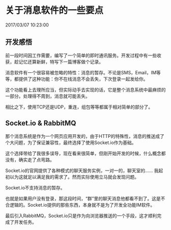 # 关于消息软件的一些要点
2017/03/07 10:23:00


## 开发感悟

前一段时间因工作需要，编写了一个简单的即时通讯服务。开发过程中有一些收获，趁记忆还算新鲜，特写下一篇博客做个记录。

消息软件有一个很容易被忽略的特性：消息的暂存。不论是SMS，Email，IM等等，都提供了这种功能：你不在线消息不会丢失，下次登录一起发给你。

这个功能看上去理所应当，但实际动手去实现的话，它是整个消息系统中最麻烦的一部分。处理得不周到，消息就可能丢失。

相比之下，使用TCP还是UDP，重连，组包等等都属于相对简单的部分了。


## Socket.io & RabbitMQ

那个消息系统是作为一个网页应用开发的，由于HTTP的特殊性，消息的推送成了个大问题，为了保证兼容性，最终选择了使用Socket.io作为基础。

这个选择带给了我很多误导，现在看来很简单，但刚开始开发的时候，什么概念都没有，确实走了点弯路。

Socket.io的官网提供了各种模式的聊天服务实例，一对一的，聊天室的…… 我起初以为这就足以满足我的需求了。然而实际使用立马就会发现问题。

Socket.io不支持消息的暂存。

也就是如果用户没有登录，那这段时间，“群”里的聊天消息他都看不到了。这是不合逻辑的。Socket.io提供的那些东西，本身就不是为了开发全功能IM软件。

最后引入RabbitMQ，Socket.io只是作为向浏览器推送的一个手段，这才顺利完成了开发任务。



